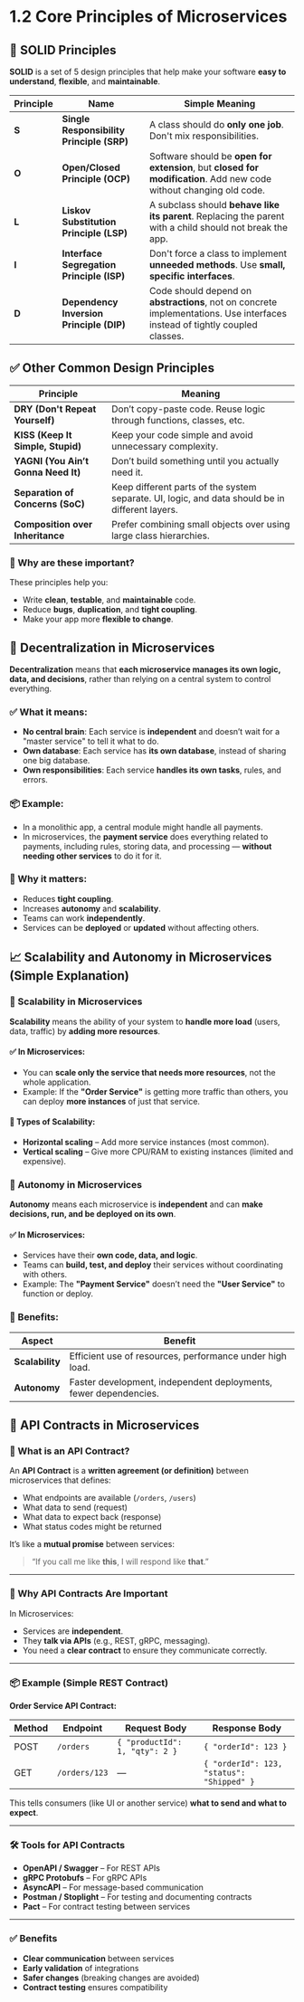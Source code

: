 # 1.2 Core Principles of Microservices

## 🧱 SOLID Principles 

**SOLID** is a set of 5 design principles that help make your software **easy to understand**, **flexible**, and **maintainable**.

| Principle | Name                                      | Simple Meaning                                                                                                              |
| --------- | ----------------------------------------- | --------------------------------------------------------------------------------------------------------------------------- |
| **S**     | **Single Responsibility Principle (SRP)** | A class should do **only one job**. Don't mix responsibilities.                                                             |
| **O**     | **Open/Closed Principle (OCP)**           | Software should be **open for extension**, but **closed for modification**. Add new code without changing old code.         |
| **L**     | **Liskov Substitution Principle (LSP)**   | A subclass should **behave like its parent**. Replacing the parent with a child should not break the app.                   |
| **I**     | **Interface Segregation Principle (ISP)** | Don't force a class to implement **unneeded methods**. Use **small, specific interfaces**.                                  |
| **D**     | **Dependency Inversion Principle (DIP)**  | Code should depend on **abstractions**, not on concrete implementations. Use interfaces instead of tightly coupled classes. |

## ✅ Other Common Design Principles

| Principle                           | Meaning                                                                                         |
| ----------------------------------- | ----------------------------------------------------------------------------------------------- |
| **DRY (Don't Repeat Yourself)**     | Don’t copy-paste code. Reuse logic through functions, classes, etc.                             |
| **KISS (Keep It Simple, Stupid)**   | Keep your code simple and avoid unnecessary complexity.                                         |
| **YAGNI (You Ain’t Gonna Need It)** | Don’t build something until you actually need it.                                               |
| **Separation of Concerns (SoC)**    | Keep different parts of the system separate. UI, logic, and data should be in different layers. |
| **Composition over Inheritance**    | Prefer combining small objects over using large class hierarchies.                              |

### 🎯 Why are these important?

These principles help you:

* Write **clean**, **testable**, and **maintainable** code.
* Reduce **bugs**, **duplication**, and **tight coupling**.
* Make your app more **flexible to change**.

## 🧭 Decentralization in Microservices

**Decentralization** means that **each microservice manages its own logic, data, and decisions**, rather than relying on a central system to control everything.

### ✅ What it means:

* **No central brain**: Each service is **independent** and doesn’t wait for a "master service" to tell it what to do.
* **Own database**: Each service has **its own database**, instead of sharing one big database.
* **Own responsibilities**: Each service **handles its own tasks**, rules, and errors.

### 📦 Example:

* In a monolithic app, a central module might handle all payments.
* In microservices, the **payment service** does everything related to payments, including rules, storing data, and processing — **without needing other services** to do it for it.

### 🎯 Why it matters:

* Reduces **tight coupling**.
* Increases **autonomy** and **scalability**.
* Teams can work **independently**.
* Services can be **deployed** or **updated** without affecting others.

## 📈 Scalability and Autonomy in Microservices (Simple Explanation)

### 🚀 Scalability in Microservices

**Scalability** means the ability of your system to **handle more load** (users, data, traffic) by **adding more resources**.

#### ✅ In Microservices:

* You can **scale only the service that needs more resources**, not the whole application.
* Example: If the **"Order Service"** is getting more traffic than others, you can deploy **more instances** of just that service.

#### 🔧 Types of Scalability:

* **Horizontal scaling** – Add more service instances (most common).
* **Vertical scaling** – Give more CPU/RAM to existing instances (limited and expensive).


### 🧠 Autonomy in Microservices

**Autonomy** means each microservice is **independent** and can **make decisions, run, and be deployed on its own**.

#### ✅ In Microservices:

* Services have their **own code, data, and logic**.
* Teams can **build, test, and deploy** their services without coordinating with others.
* Example: The **"Payment Service"** doesn’t need the **"User Service"** to function or deploy.


### 🎯 Benefits:

| Aspect          | Benefit                                                          |
| --------------- | ---------------------------------------------------------------- |
| **Scalability** | Efficient use of resources, performance under high load.         |
| **Autonomy**    | Faster development, independent deployments, fewer dependencies. |


## 📄 API Contracts in Microservices

### 🧾 What is an API Contract?

An **API Contract** is a **written agreement (or definition)** between microservices that defines:

* What endpoints are available (`/orders`, `/users`)
* What data to send (request)
* What data to expect back (response)
* What status codes might be returned

It’s like a **mutual promise** between services:

> “If you call me like **this**, I will respond like **that**.”

---

### 🤝 Why API Contracts Are Important

In Microservices:

* Services are **independent**.
* They **talk via APIs** (e.g., REST, gRPC, messaging).
* You need a **clear contract** to ensure they communicate correctly.

---

### 📦 Example (Simple REST Contract)

**Order Service API Contract:**

| Method | Endpoint      | Request Body                   | Response Body                             |
| ------ | ------------- | ------------------------------ | ----------------------------------------- |
| POST   | `/orders`     | `{ "productId": 1, "qty": 2 }` | `{ "orderId": 123 }`                      |
| GET    | `/orders/123` | —                              | `{ "orderId": 123, "status": "Shipped" }` |

This tells consumers (like UI or another service) **what to send and what to expect**.

---

### 🛠 Tools for API Contracts

* **OpenAPI / Swagger** – For REST APIs
* **gRPC Protobufs** – For gRPC APIs
* **AsyncAPI** – For message-based communication
* **Postman / Stoplight** – For testing and documenting contracts
* **Pact** – For contract testing between services

---

### ✅ Benefits

* **Clear communication** between services
* **Early validation** of integrations
* **Safer changes** (breaking changes are avoided)
* **Contract testing** ensures compatibility
